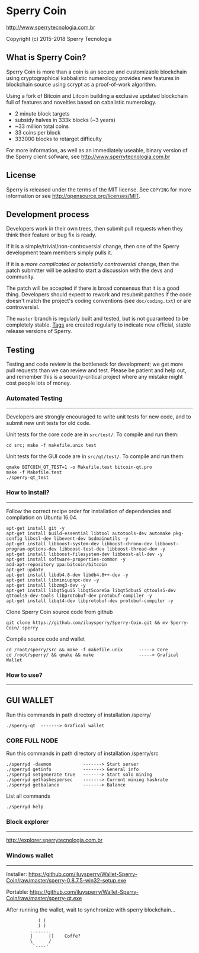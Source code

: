 Sperry Coin
================================

http://www.sperrytecnologia.com.br

Copyright (c) 2015-2018 Sperry Tecnologia 

What is Sperry Coin?
----------------

Sperry Coin is more than a coin is an secure and customizable blockchain using cryptographical kabbalistic numerology provides new features in blockchain source using scrypt as a proof-of-work algorithm.

Using a fork of Bitcoin and Litcoin building a exclusive updated blockchain full of features and novelties based on cabalistic numerology.

 - 2 minute block targets
 - subsidy halves in 333k blocks (~3 years)
 - ~33 million total coins
 - 33 coins per block
 - 333000 blocks to retarget difficulty

For more information, as well as an immediately useable, binary version of
the Sperry client sofware, see http://www.sperrytecnologia.com.br

License
-------

Sperry is released under the terms of the MIT license. See `COPYING` for more
information or see http://opensource.org/licenses/MIT.

Development process
-------------------

Developers work in their own trees, then submit pull requests when they think
their feature or bug fix is ready.

If it is a simple/trivial/non-controversial change, then one of the Sperry
development team members simply pulls it.

If it is a *more complicated or potentially controversial* change, then the patch
submitter will be asked to start a discussion with the devs and community.

The patch will be accepted if there is broad consensus that it is a good thing.
Developers should expect to rework and resubmit patches if the code doesn't
match the project's coding conventions (see `doc/coding.txt`) or are
controversial.

The `master` branch is regularly built and tested, but is not guaranteed to be
completely stable. [Tags](https://github.com/sperry-project/sperry/tags) are created
regularly to indicate new official, stable release versions of Sperry.

Testing
-------

Testing and code review is the bottleneck for development; we get more pull
requests than we can review and test. Please be patient and help out, and
remember this is a security-critical project where any mistake might cost people
lots of money.

### Automated Testing
---------------------

Developers are strongly encouraged to write unit tests for new code, and to
submit new unit tests for old code.

Unit tests for the core code are in `src/test/`. To compile and run them:

    cd src; make -f makefile.unix test

Unit tests for the GUI code are in `src/qt/test/`. To compile and run them: 

    qmake BITCOIN_QT_TEST=1 -o Makefile.test bitcoin-qt.pro
    make -f Makefile.test
    ./sperry-qt_test
    
### How to install?
-------------------

Follow the correct recipe order for installation of dependencies and compilation on Ubuntu 16.04. 
    
    apt-get install git -y 
    apt-get install build-essential libtool autotools-dev automake pkg-config libssl-dev libevent-dev bsdmainutils -y
    apt-get install libboost-system-dev libboost-chrono-dev libboost-program-options-dev libboost-test-dev libboost-thread-dev -y
    apt-get install libboost-filesystem-dev libboost-all-dev -y
    apt-get install software-properties-common -y
    add-apt-repository ppa:bitcoin/bitcoin
    apt-get update
    apt-get install libdb4.8-dev libdb4.8++-dev -y
    apt-get install libminiupnpc-dev -y
    apt-get install libzmq3-dev -y
    apt-get install libqt5gui5 libqt5core5a libqt5dbus5 qttools5-dev qttools5-dev-tools libprotobuf-dev protobuf-compiler -y
    apt-get install libqt4-dev libprotobuf-dev protobuf-compiler -y
        
Clone Sperry Coin source code from github
    
    git clone https://github.com/iluysperry/Sperry-Coin.git && mv Sperry-Coin/ sperry
    
Compile source code and wallet  
    
    cd /root/sperry/src && make -f makefile.unix      -----> Core
    cd /root/sperry/ && qmake && make                 -----> Grafical Wallet

### How to use?
-------------------
## GUI WALLET
Run this commands in path directory of installation /sperry/ 
    
    ./sperry-qt  -------> Grafical wallet
    
### CORE FULL NODE
Run this commands in path directory of installation /sperry/src
    
    ./sperryd -daemon            -------> Start server  
    ./sperryd getinfo            -------> General info
    ./sperryd setgenerate true   -------> Start solo mining 
    ./sperryd gethashespersec    -------> Current mining hashrate 
    ./sperryd getbalance         -------> Balance
    
List all commands 
    
    ./sperryd help 
    
### Block explorer
-------------------  
http://explorer.sperrytecnologia.com.br


### Windows wallet
--------------------

Installer: https://github.com/iluysperry/Wallet-Sperry-Coin/raw/master/sperry-0.8.7.5-win32-setup.exe

Portable: https://github.com/iluysperry/Wallet-Sperry-Coin/raw/master/sperry-qt.exe

After running the wallet, wait to synchronize with sperry blockchain...

                ( (
                ) )
             ........
             |      |]    Coffe? 
             \      /     
              `----'
    
